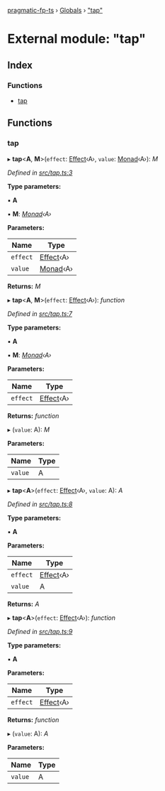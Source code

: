 [pragmatic-fp-ts](../README.md) › [Globals](../globals.md) › ["tap"](_tap_.md)

# External module: "tap"

## Index

### Functions

* [tap](_tap_.md#tap)

## Functions

###  tap

▸ **tap**<**A**, **M**>(`effect`: [Effect](_types_.md#effect)‹A›, `value`: [Monad](../classes/_types_.monad.md)‹A›): *M*

*Defined in [src/tap.ts:3](https://github.com/hermann-p/pragmatic-fp-ts/blob/c9716de/src/tap.ts#L3)*

**Type parameters:**

▪ **A**

▪ **M**: *[Monad](../classes/_types_.monad.md)‹A›*

**Parameters:**

Name | Type |
------ | ------ |
`effect` | [Effect](_types_.md#effect)‹A› |
`value` | [Monad](../classes/_types_.monad.md)‹A› |

**Returns:** *M*

▸ **tap**<**A**, **M**>(`effect`: [Effect](_types_.md#effect)‹A›): *function*

*Defined in [src/tap.ts:7](https://github.com/hermann-p/pragmatic-fp-ts/blob/c9716de/src/tap.ts#L7)*

**Type parameters:**

▪ **A**

▪ **M**: *[Monad](../classes/_types_.monad.md)‹A›*

**Parameters:**

Name | Type |
------ | ------ |
`effect` | [Effect](_types_.md#effect)‹A› |

**Returns:** *function*

▸ (`value`: A): *M*

**Parameters:**

Name | Type |
------ | ------ |
`value` | A |

▸ **tap**<**A**>(`effect`: [Effect](_types_.md#effect)‹A›, `value`: A): *A*

*Defined in [src/tap.ts:8](https://github.com/hermann-p/pragmatic-fp-ts/blob/c9716de/src/tap.ts#L8)*

**Type parameters:**

▪ **A**

**Parameters:**

Name | Type |
------ | ------ |
`effect` | [Effect](_types_.md#effect)‹A› |
`value` | A |

**Returns:** *A*

▸ **tap**<**A**>(`effect`: [Effect](_types_.md#effect)‹A›): *function*

*Defined in [src/tap.ts:9](https://github.com/hermann-p/pragmatic-fp-ts/blob/c9716de/src/tap.ts#L9)*

**Type parameters:**

▪ **A**

**Parameters:**

Name | Type |
------ | ------ |
`effect` | [Effect](_types_.md#effect)‹A› |

**Returns:** *function*

▸ (`value`: A): *A*

**Parameters:**

Name | Type |
------ | ------ |
`value` | A |
